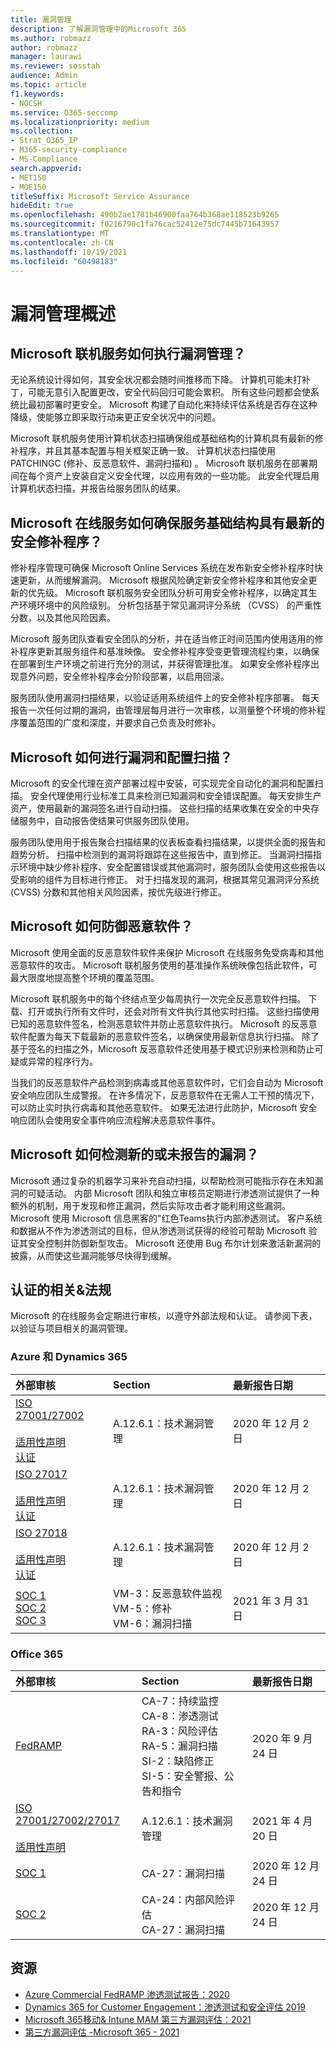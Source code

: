 ```yaml
---
title: 漏洞管理
description: 了解漏洞管理中的Microsoft 365
ms.author: robmazz
author: robmazz
manager: laurawi
ms.reviewer: sosstah
audience: Admin
ms.topic: article
f1.keywords:
- NOCSH
ms.service: O365-seccomp
ms.localizationpriority: medium
ms.collection:
- Strat_O365_IP
- M365-security-compliance
- MS-Compliance
search.appverid:
- MET150
- MOE150
titleSuffix: Microsoft Service Assurance
hideEdit: true
ms.openlocfilehash: 490b2ae1781b46900faa764b368ae118523b9265
ms.sourcegitcommit: f0216790c1fa76cac52412e75dc7445b71643957
ms.translationtype: MT
ms.contentlocale: zh-CN
ms.lasthandoff: 10/19/2021
ms.locfileid: "60498183"
---
```

# <a name="vulnerability-management-overview"></a>漏洞管理概述

## <a name="how-do-microsoft-online-services-conduct-vulnerability-management"></a>Microsoft 联机服务如何执行漏洞管理？

无论系统设计得如何，其安全状况都会随时间推移而下降。 计算机可能未打补丁，可能无意引入配置更改，安全代码回归可能会累积。 所有这些问题都会使系统比最初部署时更安全。 Microsoft 构建了自动化来持续评估系统是否存在这种降级，使能够立即采取行动来更正安全状况中的问题。

Microsoft 联机服务使用计算机状态扫描确保组成基础结构的计算机具有最新的修补程序，并且其基本配置与相关框架正确一致。 计算机状态扫描使用 PATCHINGC (修补、反恶意软件、漏洞扫描和) 。 Microsoft 联机服务在部署期间在每个资产上安装自定义安全代理，以应用有效的一些功能。 此安全代理启用计算机状态扫描，并报告给服务团队的结果。

## <a name="how-do-microsoft-online-services-ensure-service-infrastructure-is-up-to-date-with-the-latest-security-patches"></a>Microsoft 在线服务如何确保服务基础结构具有最新的安全修补程序？

修补程序管理可确保 Microsoft Online Services 系统在发布新安全修补程序时快速更新，从而缓解漏洞。 Microsoft 根据风险确定新安全修补程序和其他安全更新的优先级。 Microsoft 联机服务安全团队分析可用安全修补程序，以确定其生产环境环境中的风险级别。 分析包括基于常见漏洞评分系统 （CVSS） 的严重性分数，以及其他风险因素。

Microsoft 服务团队查看安全团队的分析，并在适当修正时间范围内使用适用的修补程序更新其服务组件和基准映像。 安全修补程序受变更管理流程约束，以确保在部署到生产环境之前进行充分的测试，并获得管理批准。 如果安全修补程序出现意外问题，安全修补程序会分阶段部署，以启用回滚。

服务团队使用漏洞扫描结果，以验证适用系统组件上的安全修补程序部署。 每天报告一次任何过期的漏洞，由管理层每月进行一次审核，以测量整个环境的修补程序覆盖范围的广度和深度，并要求自己负责及时修补。

## <a name="how-does-microsoft-conduct-vulnerability-and-configuration-scanning"></a>Microsoft 如何进行漏洞和配置扫描？

Microsoft 的安全代理在资产部署过程中安装，可实现完全自动化的漏洞和配置扫描。 安全代理使用行业标准工具来检测已知漏洞和安全错误配置。 每天安排生产资产，使用最新的漏洞签名进行自动扫描。 这些扫描的结果收集在安全的中央存储服务中，自动报告使结果可供服务团队使用。

服务团队使用用于报告聚合扫描结果的仪表板查看扫描结果，以提供全面的报告和趋势分析。 扫描中检测到的漏洞将跟踪在这些报告中，直到修正。 当漏洞扫描指示环境中缺少修补程序、安全配置错误或其他漏洞时，服务团队会使用这些报告以受影响的组件为目标进行修正。 对于扫描发现的漏洞，根据其常见漏洞评分系统 (CVSS) 分数和其他相关风险因素，按优先级进行修正。

## <a name="how-does-microsoft-defend-against-malware"></a>Microsoft 如何防御恶意软件？

Microsoft 使用全面的反恶意软件软件来保护 Microsoft 在线服务免受病毒和其他恶意软件的攻击。 Microsoft 联机服务使用的基准操作系统映像包括此软件，可最大限度地提高整个环境的覆盖范围。

Microsoft 联机服务中的每个终结点至少每周执行一次完全反恶意软件扫描。 下载、打开或执行所有文件时，还会对所有文件执行其他实时扫描。 这些扫描使用已知的恶意软件签名，检测恶意软件并防止恶意软件执行。 Microsoft 的反恶意软件配置为每天下载最新的恶意软件签名，以确保使用最新信息执行扫描。 除了基于签名的扫描之外，Microsoft 反恶意软件还使用基于模式识别来检测和防止可疑或异常的程序行为。

当我们的反恶意软件产品检测到病毒或其他恶意软件时，它们会自动为 Microsoft 安全响应团队生成警报。 在许多情况下，反恶意软件在无需人工干预的情况下，可以防止实时执行病毒和其他恶意软件。 如果无法进行此防护，Microsoft 安全响应团队会使用安全事件响应流程解决恶意软件事件。

## <a name="how-does-microsoft-detect-new-or-unreported-vulnerabilities"></a>Microsoft 如何检测新的或未报告的漏洞？

Microsoft 通过复杂的机器学习来补充自动扫描，以帮助检测可能指示存在未知漏洞的可疑活动。 内部 Microsoft 团队和独立审核员定期进行渗透测试提供了一种额外的机制，用于发现和修正漏洞，然后实际攻击者才能利用这些漏洞。 Microsoft 使用 Microsoft 信息黑客的"红色Teams执行内部渗透测试。 客户系统和数据从不作为渗透测试的目标，但从渗透测试获得的经验可帮助 Microsoft 验证其安全控制并防御新型攻击。 Microsoft 还使用 Bug 布尔计划来激活新漏洞的披露，从而使这些漏洞能够尽快得到缓解。

## <a name="related-external-regulations--certifications"></a>认证的相关&法规

Microsoft 的在线服务会定期进行审核，以遵守外部法规和认证。 请参阅下表，以验证与项目相关的漏洞管理。

### <a name="azure-and-dynamics-365"></a>Azure 和 Dynamics 365

| **外部审核** | **Section** | **最新报告日期** |
|:--------|:-------|:---------|
| [ISO 27001/27002](https://servicetrust.microsoft.com/ViewPage/MSComplianceGuideV3?command=Download&downloadType=Document&downloadId=e9116047-f327-430c-a83f-166b7e561ad6&tab=7027ead0-3d6b-11e9-b9e1-290b1eb4cdeb&docTab=7027ead0-3d6b-11e9-b9e1-290b1eb4cdeb_ISO_Reports) <br> <br> [适用性声明](https://servicetrust.microsoft.com/ViewPage/MSComplianceGuideV3?command=Download&downloadType=Document&downloadId=00af6c3e-7f3e-4e0d-8b0e-79f45ef2cef1&tab=7027ead0-3d6b-11e9-b9e1-290b1eb4cdeb&docTab=7027ead0-3d6b-11e9-b9e1-290b1eb4cdeb_ISO_Reports) <br> [认证](https://servicetrust.microsoft.com/ViewPage/MSComplianceGuideV3?command=Download&downloadType=Document&downloadId=d7af5304-3a31-40e6-9abb-e26352305d41&tab=7027ead0-3d6b-11e9-b9e1-290b1eb4cdeb&docTab=7027ead0-3d6b-11e9-b9e1-290b1eb4cdeb_ISO_Reports) | A.12.6.1：技术漏洞管理 | 2020 年 12 月 2 日 |
| [ISO 27017](https://servicetrust.microsoft.com/ViewPage/MSComplianceGuideV3?command=Download&downloadType=Document&downloadId=e9116047-f327-430c-a83f-166b7e561ad6&tab=7027ead0-3d6b-11e9-b9e1-290b1eb4cdeb&docTab=7027ead0-3d6b-11e9-b9e1-290b1eb4cdeb_ISO_Reports) <br><br> [适用性声明](https://servicetrust.microsoft.com/ViewPage/MSComplianceGuideV3?command=Download&downloadType=Document&downloadId=a3bca0ac-867d-4204-b66b-13665f5f1e8d&tab=7027ead0-3d6b-11e9-b9e1-290b1eb4cdeb&docTab=7027ead0-3d6b-11e9-b9e1-290b1eb4cdeb_ISO_Reports) <br> [认证](https://servicetrust.microsoft.com/ViewPage/MSComplianceGuideV3?command=Download&downloadType=Document&downloadId=25718a8a-f34d-41e1-a95a-c49246508787&tab=7027ead0-3d6b-11e9-b9e1-290b1eb4cdeb&docTab=7027ead0-3d6b-11e9-b9e1-290b1eb4cdeb_ISO_Reports) | A.12.6.1：技术漏洞管理 | 2020 年 12 月 2 日 |
| [ISO 27018](https://servicetrust.microsoft.com/ViewPage/MSComplianceGuideV3?command=Download&downloadType=Document&downloadId=e9116047-f327-430c-a83f-166b7e561ad6&tab=7027ead0-3d6b-11e9-b9e1-290b1eb4cdeb&docTab=7027ead0-3d6b-11e9-b9e1-290b1eb4cdeb_ISO_Reports) <br><br> [适用性声明](https://servicetrust.microsoft.com/ViewPage/MSComplianceGuideV3?command=Download&downloadType=Document&downloadId=00af6c3e-7f3e-4e0d-8b0e-79f45ef2cef1&tab=7027ead0-3d6b-11e9-b9e1-290b1eb4cdeb&docTab=7027ead0-3d6b-11e9-b9e1-290b1eb4cdeb_ISO_Reports) <br> [认证](https://servicetrust.microsoft.com/ViewPage/MSComplianceGuideV3?command=Download&downloadType=Document&downloadId=56904fc3-0942-4ff5-9eef-7cabc751a25c&tab=7027ead0-3d6b-11e9-b9e1-290b1eb4cdeb&docTab=7027ead0-3d6b-11e9-b9e1-290b1eb4cdeb_ISO_Reports) | A.12.6.1：技术漏洞管理 | 2020 年 12 月 2 日 |
| [SOC 1](https://servicetrust.microsoft.com/ViewPage/MSComplianceGuideV3?command=Download&downloadType=Document&downloadId=b8721ebd-af20-42fe-b22f-8332b0a19517&tab=7027ead0-3d6b-11e9-b9e1-290b1eb4cdeb&docTab=7027ead0-3d6b-11e9-b9e1-290b1eb4cdeb_SOC_%2F_SSAE_16_Reports) <br> [SOC 2](https://servicetrust.microsoft.com/ViewPage/MSComplianceGuideV3?command=Download&downloadType=Document&downloadId=234a0f57-83c1-4afc-a586-a0e7a59592f7&tab=7027ead0-3d6b-11e9-b9e1-290b1eb4cdeb&docTab=7027ead0-3d6b-11e9-b9e1-290b1eb4cdeb_SOC_%2F_SSAE_16_Reports) <br> [SOC 3](https://servicetrust.microsoft.com/ViewPage/MSComplianceGuideV3?command=Download&downloadType=Document&downloadId=75c8cbf6-e456-473c-a05e-34fea888ec2a&tab=7027ead0-3d6b-11e9-b9e1-290b1eb4cdeb&docTab=7027ead0-3d6b-11e9-b9e1-290b1eb4cdeb_SOC_%2F_SSAE_16_Reports)  | VM-3：反恶意软件监视 <br> VM-5：修补 <br> VM-6：漏洞扫描 | 2021 年 3 月 31 日 |

### <a name="office-365"></a>Office 365

| **外部审核** | **Section** | **最新报告日期** |
|:--------|:-------|:---------|
| [FedRAMP](https://compliance.microsoft.com/compliancemanager) | CA-7：持续监控 <br> CA-8：渗透测试 <br> RA-3：风险评估 <br> RA-5：漏洞扫描 <br> SI-2：缺陷修正 <br> SI-5：安全警报、公告和指令 | 2020 年 9 月 24 日 |
| [ISO 27001/27002/27017](https://servicetrust.microsoft.com/ViewPage/MSComplianceGuideV3?command=Download&downloadType=Document&downloadId=8d625374-4f2d-49f8-9d37-a4281ba98222&tab=7027ead0-3d6b-11e9-b9e1-290b1eb4cdeb&docTab=7027ead0-3d6b-11e9-b9e1-290b1eb4cdeb_ISO_Reports) <br> <br> [适用性声明](https://servicetrust.microsoft.com/ViewPage/MSComplianceGuideV3?command=Download&downloadType=Document&downloadId=c0df4ce8-c77e-4183-84eb-c8688470d8b1&tab=7027ead0-3d6b-11e9-b9e1-290b1eb4cdeb&docTab=7027ead0-3d6b-11e9-b9e1-290b1eb4cdeb_ISO_Reports) | A.12.6.1：技术漏洞管理 | 2021 年 4 月 20 日 |
| [SOC 1](https://servicetrust.microsoft.com/ViewPage/MSComplianceGuideV3?command=Download&downloadType=Document&downloadId=90df3f9c-3aaf-4dbf-99d0-ca9f2991721b&tab=7027ead0-3d6b-11e9-b9e1-290b1eb4cdeb&docTab=7027ead0-3d6b-11e9-b9e1-290b1eb4cdeb_SOC_%2F_SSAE_16_Reports) | CA-27：漏洞扫描 | 2020 年 12 月 24 日 |
| [SOC 2](https://servicetrust.microsoft.com/ViewPage/MSComplianceGuideV3?command=Download&downloadType=Document&downloadId=a73c1738-7892-42b7-acd3-87b6371c53f6&tab=7027ead0-3d6b-11e9-b9e1-290b1eb4cdeb&docTab=7027ead0-3d6b-11e9-b9e1-290b1eb4cdeb_SOC_%2F_SSAE_16_Reports) | CA-24：内部风险评估 <br> CA-27：漏洞扫描 | 2020 年 12 月 24 日 |

## <a name="resources"></a>资源

- [Azure Commercial FedRAMP 渗透测试报告：2020](https://servicetrust.microsoft.com/ViewPage/TrustDocuments?command=Download&downloadType=Document&downloadId=66f6845d-e84f-46f8-b2e6-56b143934887&docTab=6d000410-c9e9-11e7-9a91-892aae8839ad_Pen_Test_and_Security_Assessments)
- [Dynamics 365 for Customer Engagement：渗透测试和安全评估 2019](https://servicetrust.microsoft.com/ViewPage/TrustDocuments?command=Download&downloadType=Document&downloadId=5bb09fcc-5d20-4fad-a747-af362819e1c0&docTab=6d000410-c9e9-11e7-9a91-892aae8839ad_Pen_Test_and_Security_Assessments)
- [Microsoft 365移动& Intune MAM 第三方漏洞评估：2021](https://servicetrust.microsoft.com/ViewPage/TrustDocuments?command=Download&downloadType=Document&downloadId=c1d6c9c5-deb9-4636-be91-143a3f94aca1&docTab=6d000410-c9e9-11e7-9a91-892aae8839ad_Pen_Test_and_Security_Assessments)
- [第三方漏洞评估 -Microsoft 365 - 2021](https://servicetrust.microsoft.com/ViewPage/TrustDocumentsV3?command=Download&downloadType=Document&downloadId=602d532a-636c-46fc-834b-f34576487361&tab=7f51cb60-3d6c-11e9-b2af-7bb9f5d2d913&docTab=7f51cb60-3d6c-11e9-b2af-7bb9f5d2d913_Pen_Test_and_Security_Assessments)
